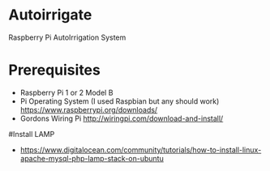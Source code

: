 # Autoirrigate
Raspberry Pi AutoIrrigation System

# Prerequisites
* Raspberry Pi 1 or 2 Model B
* Pi Operating System (I used Raspbian but any should work) https://www.raspberrypi.org/downloads/
* Gordons Wiring Pi http://wiringpi.com/download-and-install/

#Install LAMP

* https://www.digitalocean.com/community/tutorials/how-to-install-linux-apache-mysql-php-lamp-stack-on-ubuntu


